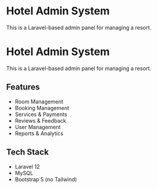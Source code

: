 # Hotel Admin System

This is a Laravel-based admin panel for managing a resort. 

# Hotel Admin System

This is a Laravel-based admin panel for managing a resort.


## Features

- Room Management
- Booking Management
- Services & Payments
- Reviews & Feedback
- User Management
- Reports & Analytics

## Tech Stack

- Laravel 12
- MySQL
- Bootstrap 5 (no Tailwind)
